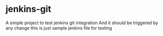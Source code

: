 # jenkins-git

A simple project to test jenkins git integration
And it should be triggered by any change
this is just sample jenkins file for testing
